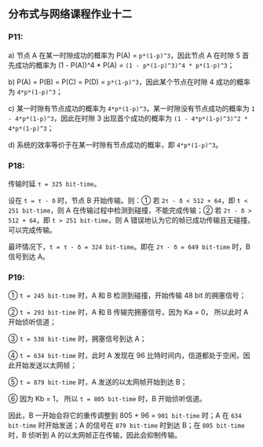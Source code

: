 ## 分布式与网络课程作业十二

### P11:
a) 节点 A 在某一时隙成功的概率为 P(A) = `p*(1-p)^3`，因此节点 A 在时隙 5 首先成功的概率为 (1 - P(A))^4 * P(A) = `(1 - p*(1-p)^3)^4 * p*(1-p)^3`；

b) P(A) = P(B) = P(C) = P(D) = `p*(1-p)^3`，因此某个节点在时隙 4 成功的概率为 `4*p*(1-p)^3`；

c) 某一时隙有节点成功的概率为 `4*p*(1-p)^3`，某一时隙没有节点成功的概率为 `1 - 4*p*(1-p)^3`，因此在时隙 3 出现首个成功的概率为 `(1 - 4*p*(1-p)^3)^2 * 4*p*(1-p)^3`；

d) 系统的效率等价于在某一时隙有节点成功的概率，即 `4*p*(1-p)^3`。


### P18:
传输时延 `τ = 325 bit-time`。

设在 `t = τ - δ` 时，节点 B 开始传输。则：① 若 `2τ - δ < 512 + 64`，即 `t < 251 bit-time`，则 A 在传输过程中检测到碰撞，不能完成传输；② 若 `2τ - δ > 512 + 64`，即 `t > 251 bit-time`，则 A 错误地认为它的帧已成功传输且无碰撞，可以完成传输。

最坏情况下，`t = τ - δ = 324 bit-time`。即在 `2τ - δ = 649 bit-time` 时，B 信号到达 A。


### P19:
① `t = 245 bit-time` 时，A 和 B 检测到碰撞，开始传输 48 bit 的拥塞信号；

② `t = 293 bit-time` 时，A 和 B 传输完拥塞信号，因为 Ka = 0， 所以此时 A 开始侦听信道；

③ `t = 538 bit-time` 时，拥塞信号到达 A；

④ `t = 634 bit-time` 时，此时 A 发现在 96 比特时间内，信道都处于空闲，因此开始发送以太网帧；

⑤ `t = 879 bit-time` 时，A 发送的以太网帧开始到达 B；

⑥ 因为 Kb = 1， 所以 `t = 805 bit-time` 时，B 开始侦听信道。

因此，B 一开始会将它的重传调整到 805 + 96 = `901 bit-time` 时；A 在 `634 bit-time` 时开始发送；A 的信号在 `879 bit-time` 时到达 B；在 `805 bit-time` 时，B 侦听到 A 的以太网帧正在传输，因此会抑制传输。
